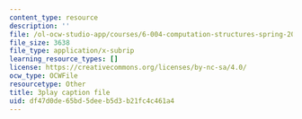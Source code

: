 ```yaml
---
content_type: resource
description: ''
file: /ol-ocw-studio-app/courses/6-004-computation-structures-spring-2017/df47d0de65bd5deeb5d3b21fc4c461a4_Z3-WzUhl9nQ.vtt
file_size: 3638
file_type: application/x-subrip
learning_resource_types: []
license: https://creativecommons.org/licenses/by-nc-sa/4.0/
ocw_type: OCWFile
resourcetype: Other
title: 3play caption file
uid: df47d0de-65bd-5dee-b5d3-b21fc4c461a4
---
```

